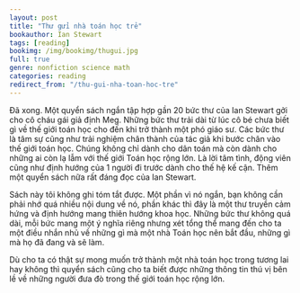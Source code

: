 ```yaml
---
layout: post
title: "Thư gửi nhà toán học trẻ"
bookauthor: Ian Stewart
tags: [reading]
bookimg: /img/bookimg/thugui.jpg
full: true
genre: nonfiction science math
categories: reading
redirect_from: "/thu-gui-nha-toan-hoc-tre"
---
```


Đã xong. Một quyển sách ngắn tập hợp gần 20 bức thư của Ian Stewart gởi cho cô cháu gái giả định Meg. Những bức thư trải dài từ lúc cô bé chưa biết gì về thế giới toán học cho đến khi trở thành một phó giáo sư. Các bức thư là tâm sự cũng như trải nghiệm chân thành của tác giả khi bước chân vào thế giới toán học. Chúng không chỉ dành cho dân toán mà còn dành cho những ai còn lạ lẫm với thế giới Toán học rộng lớn. Là lời tâm tình, động viên cũng như định hướng của 1 người đi trước dành cho thế hệ kế cận. Thêm một quyển sách nữa rất đáng đọc của Ian Stewart.

Sách này tôi không ghi tóm tắt được. Một phần vì nó ngắn, bạn không cần phải nhớ quá nhiều nội dung về nó, phần khác thì đây là một thư truyền cảm hứng và định hướng mang thiên hướng khoa học. Những bức thư không quá dài, mỗi bức mang một ý nghĩa riêng nhưng xét tổng thể mang đến cho ta một điều nhắn nhủ về những gì mà một nhà Toán học nên bắt đầu, những gì mà họ đã đang và sẽ làm. 

Dù cho ta có thật sự mong muốn trở thành một nhà toán học trong tương lai hay không thì quyển sách cũng cho ta biết được những thông tin thú vị bên lề về những người đưa đò trong thế giới toán học rộng lớn.